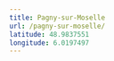 ```yaml
---
title: Pagny-sur-Moselle
url: /pagny-sur-moselle/
latitude: 48.9837551
longitude: 6.0197497
---
```

